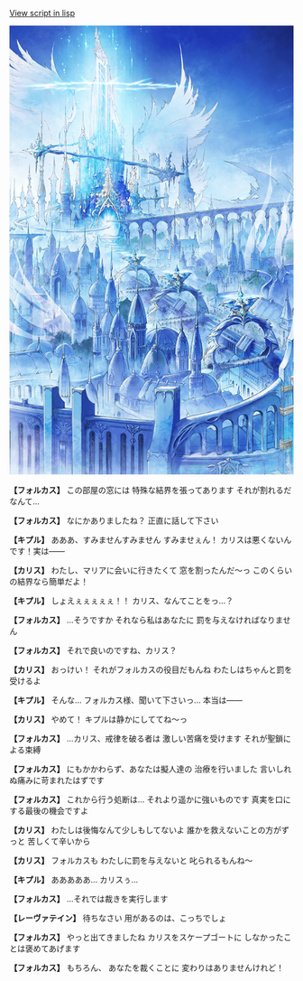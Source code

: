 [View script in lisp](../scripts/100212091.txt)

![angel_world.png](../images/backgrounds/angel_world.png)

**【フォルカス】**
この部屋の窓には
特殊な結界を張ってあります
それが割れるだなんて…

**【フォルカス】**
なにかありましたね？
正直に話して下さい

**【キプル】**
あああ、すみませんすみません
すみませぇん！
カリスは悪くないんです！実は――

**【カリス】**
わたし、マリアに会いに行きたくて
窓を割ったんだ～っ
このくらいの結界なら簡単だよ！

**【キプル】**
しょえぇぇぇぇぇ！！
カリス、なんてことをっ…？

**【フォルカス】**
…そうですか
それなら私はあなたに
罰を与えなければなりません

**【フォルカス】**
それで良いのですね、カリス？

**【カリス】**
おっけい！
それがフォルカスの役目だもんね
わたしはちゃんと罰を受けるよ

**【キプル】**
そんな…
フォルカス様、聞いて下さいっ…
本当は――

**【カリス】**
やめて！
キプルは静かにしててね～っ

**【フォルカス】**
…カリス、戒律を破る者は
激しい苦痛を受けます
それが聖鎖による束縛

**【フォルカス】**
にもかかわらず、あなたは擬人達の
治療を行いました
言いしれぬ痛みに苛まれたはずです

**【フォルカス】**
これから行う処断は…
それより遥かに強いものです
真実を口にする最後の機会ですよ

**【カリス】**
わたしは後悔なんて少しもしてないよ
誰かを救えないことの方がずっと
苦しくて辛いから

**【カリス】**
フォルカスも
わたしに罰を与えないと
叱られるもんね～

**【キプル】**
あああああ…
カリスぅ…

**【フォルカス】**
…それでは裁きを実行します

**【レーヴァテイン】**
待ちなさい
用があるのは、こっちでしょ

**【フォルカス】**
やっと出てきましたね
カリスをスケープゴートに
しなかったことは褒めてあげます

**【フォルカス】**
もちろん、
あなたを裁くことに
変わりはありませんけれど！